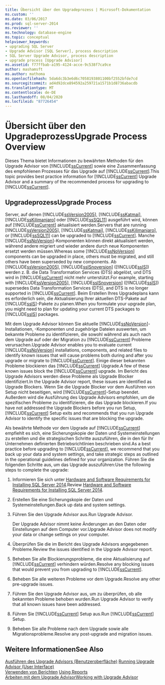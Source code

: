 ```yaml
---
title: Übersicht über den Upgradeprozess | Microsoft-Dokumentation
ms.custom: ''
ms.date: 03/06/2017
ms.prod: sql-server-2014
ms.reviewer: ''
ms.technology: database-engine
ms.topic: conceptual
helpviewer_keywords:
- upgrading SQL Server
- Upgrade Advisor [SQL Server], process description
- SQL Server Upgrade Advisor, process description
- upgrade process [Upgrade Advisor]
ms.assetid: f77ffbab-a195-4124-acce-9c538f7ca9ce
author: mashamsft
ms.author: mathoma
ms.openlocfilehash: 5da6dc3b3e6d6c7058193801100bf2552bfde7cd
ms.sourcegitcommit: ad4d92dce894592a259721a1571b1d8736abacdb
ms.translationtype: MT
ms.contentlocale: de-DE
ms.lasthandoff: 08/04/2020
ms.locfileid: "87726454"
---
```

# <a name="upgrade-process-overview"></a><span data-ttu-id="99a1f-102">Übersicht über den Upgradeprozess</span><span class="sxs-lookup"><span data-stu-id="99a1f-102">Upgrade Process Overview</span></span>
  <span data-ttu-id="99a1f-103">Dieses Thema bietet Informationen zu bewährten Methoden für den Upgrade Advisor von [!INCLUDE[ssCurrent](../../includes/sscurrent-md.md)] sowie eine Zusammenfassung des empfohlenen Prozesses für das Upgrade auf [!INCLUDE[ssCurrent](../../includes/sscurrent-md.md)].</span><span class="sxs-lookup"><span data-stu-id="99a1f-103">This topic provides best practice information for [!INCLUDE[ssCurrent](../../includes/sscurrent-md.md)] Upgrade Advisor and a summary of the recommended process for upgrading to [!INCLUDE[ssCurrent](../../includes/sscurrent-md.md)].</span></span>  
  
## <a name="upgrade-process"></a><span data-ttu-id="99a1f-104">Upgradeprozess</span><span class="sxs-lookup"><span data-stu-id="99a1f-104">Upgrade Process</span></span>  
 <span data-ttu-id="99a1f-105">Server, auf denen [!INCLUDE[ssVersion2005](../../includes/ssversion2005-md.md)], [!INCLUDE[ssKatmai](../../includes/sskatmai-md.md)], [!INCLUDE[ssKilimanjaro](../../includes/sskilimanjaro-md.md)] oder [!INCLUDE[ssSQL11](../../includes/sssql11-md.md)] ausgeführt wird, können auf [!INCLUDE[ssCurrent](../../includes/sscurrent-md.md)] aktualisiert werden.</span><span class="sxs-lookup"><span data-stu-id="99a1f-105">Servers that are running [!INCLUDE[ssVersion2005](../../includes/ssversion2005-md.md)], [!INCLUDE[ssKatmai](../../includes/sskatmai-md.md)], [!INCLUDE[ssKilimanjaro](../../includes/sskilimanjaro-md.md)], or [!INCLUDE[ssSQL11](../../includes/sssql11-md.md)] can be upgraded to [!INCLUDE[ssCurrent](../../includes/sscurrent-md.md)].</span></span> <span data-ttu-id="99a1f-106">Manche [!INCLUDE[ssNoVersion](../../includes/ssnoversion-md.md)]-Komponenten können direkt aktualisiert werden, während andere migriert und wieder andere durch neue Komponenten ersetzt werden müssen.</span><span class="sxs-lookup"><span data-stu-id="99a1f-106">Whereas some [!INCLUDE[ssNoVersion](../../includes/ssnoversion-md.md)] components can be upgraded in place, others must be migrated, and still others have been superseded by new components.</span></span> <span data-ttu-id="99a1f-107">Ab [!INCLUDE[ssVersion2005](../../includes/ssversion2005-md.md)], [!INCLUDE[ssISnoversion](../../includes/ssisnoversion-md.md)] ([!INCLUDE[ssIS](../../includes/ssis-md.md)]) werden z. B. die Data Transformation Services (DTS) abgelöst, und DTS wird in [!INCLUDE[ssCurrent](../../includes/sscurrent-md.md)] nicht mehr unterstützt.</span><span class="sxs-lookup"><span data-stu-id="99a1f-107">For example, starting with [!INCLUDE[ssVersion2005](../../includes/ssversion2005-md.md)], [!INCLUDE[ssISnoversion](../../includes/ssisnoversion-md.md)] ([!INCLUDE[ssIS](../../includes/ssis-md.md)]) supersedes Data Transformation Services (DTS), and DTS is no longer supported in [!INCLUDE[ssCurrent](../../includes/sscurrent-md.md)].</span></span> <span data-ttu-id="99a1f-108">Beim Erstellen Ihres Upgradeplans kann es erforderlich sein, die Aktualisierung Ihrer aktuellen DTS-Pakete auf [!INCLUDE[ssIS](../../includes/ssis-md.md)]-Pakete zu planen.</span><span class="sxs-lookup"><span data-stu-id="99a1f-108">When you formulate your upgrade plan, you might need to plan for updating your current DTS packages to [!INCLUDE[ssIS](../../includes/ssis-md.md)] packages.</span></span>  
  
 <span data-ttu-id="99a1f-109">Mit dem Upgrade Advisor können Sie aktuelle [!INCLUDE[ssNoVersion](../../includes/ssnoversion-md.md)]-Installationen, -Komponenten und zugehörige Dateien auswerten, um bekannte Probleme zu identifizieren, die sowohl während als auch nach dem Upgrade auf oder der Migration zu [!INCLUDE[ssCurrent](../../includes/sscurrent-md.md)] Probleme verursachen.</span><span class="sxs-lookup"><span data-stu-id="99a1f-109">Upgrade Advisor enables you to evaluate current [!INCLUDE[ssNoVersion](../../includes/ssnoversion-md.md)] installations, components, and related files to identify known issues that will cause problems both during and after you upgrade or migrate to [!INCLUDE[ssCurrent](../../includes/sscurrent-md.md)].</span></span> <span data-ttu-id="99a1f-110">Einige dieser bekannten Probleme blockieren das [!INCLUDE[ssCurrent](../../includes/sscurrent-md.md)] Upgrade.</span><span class="sxs-lookup"><span data-stu-id="99a1f-110">A few of these known issues block the [!INCLUDE[ssCurrent](../../includes/sscurrent-md.md)] upgrade.</span></span> <span data-ttu-id="99a1f-111">Im Bericht des Upgrade Advisors werden diese Probleme als Upgrade Blocker identifiziert.</span><span class="sxs-lookup"><span data-stu-id="99a1f-111">In the Upgrade Advisor report, these issues are identified as Upgrade Blockers.</span></span> <span data-ttu-id="99a1f-112">Wenn Sie die Upgrade Blocker vor dem Ausführen von Setup nicht beseitigen, wird [!INCLUDE[ssCurrent](../../includes/sscurrent-md.md)]-Setup beendet. Außerdem wird die Ausführung des Upgrade Advisors empfohlen, um die spezifischen Probleme zu identifizieren, die das Upgrade blockieren.</span><span class="sxs-lookup"><span data-stu-id="99a1f-112">If you have not addressed the Upgrade Blockers before you run Setup, [!INCLUDE[ssCurrent](../../includes/sscurrent-md.md)] Setup exits and recommends that you run Upgrade Advisor to identify the specific issues that are blocking the upgrade.</span></span>  
  
 <span data-ttu-id="99a1f-113">Als bewährte Methode vor dem Upgrade auf [!INCLUDE[ssCurrent](../../includes/sscurrent-md.md)] empfiehlt es sich, eine Sicherungskopie der Daten und Systemeinstellungen zu erstellen und die strategischen Schritte auszuführen, die in den für Ihr Unternehmen definierten Betriebsrichtlinien beschrieben sind.</span><span class="sxs-lookup"><span data-stu-id="99a1f-113">As a best practice before upgrading to [!INCLUDE[ssCurrent](../../includes/sscurrent-md.md)], we recommend that you back up your data and system settings, and take strategic steps as outlined in the operational guidelines defined for your organization.</span></span> <span data-ttu-id="99a1f-114">Führen Sie die folgenden Schritte aus, um das Upgrade auszuführen:</span><span class="sxs-lookup"><span data-stu-id="99a1f-114">Use the following steps to complete the upgrade:</span></span>  
  
1.  <span data-ttu-id="99a1f-115">Informieren Sie sich unter [Hardware and Software Requirements for Installing SQL Server 2014](hardware-and-software-requirements-for-installing-sql-server.md).</span><span class="sxs-lookup"><span data-stu-id="99a1f-115">Review [Hardware and Software Requirements for Installing SQL Server 2014](hardware-and-software-requirements-for-installing-sql-server.md).</span></span>  
  
2.  <span data-ttu-id="99a1f-116">Erstellen Sie eine Sicherungskopie der Daten und Systemeinstellungen.</span><span class="sxs-lookup"><span data-stu-id="99a1f-116">Back up data and system settings.</span></span>  
  
3.  <span data-ttu-id="99a1f-117">Führen Sie den Upgrade Advisor aus.</span><span class="sxs-lookup"><span data-stu-id="99a1f-117">Run Upgrade Advisor.</span></span>  
  
     <span data-ttu-id="99a1f-118">Der Upgrade Advisor nimmt keine Änderungen an den Daten oder Einstellungen auf dem Computer vor.</span><span class="sxs-lookup"><span data-stu-id="99a1f-118">Upgrade Advisor does not modify your data or change settings on your computer.</span></span>  
  
4.  <span data-ttu-id="99a1f-119">Überprüfen Sie die im Bericht des Upgrade Advisors angegebenen Probleme.</span><span class="sxs-lookup"><span data-stu-id="99a1f-119">Review the issues identified in the Upgrade Advisor report.</span></span>  
  
5.  <span data-ttu-id="99a1f-120">Beheben Sie alle Blockierungsprobleme, die eine Aktualisierung auf [!INCLUDE[ssCurrent](../../includes/sscurrent-md.md)] verhindern würden.</span><span class="sxs-lookup"><span data-stu-id="99a1f-120">Resolve any blocking issues that would prevent you from upgrading to [!INCLUDE[ssCurrent](../../includes/sscurrent-md.md)].</span></span>  
  
6.  <span data-ttu-id="99a1f-121">Beheben Sie alle weiteren Probleme vor dem Upgrade.</span><span class="sxs-lookup"><span data-stu-id="99a1f-121">Resolve any other pre-upgrade issues.</span></span>  
  
7.  <span data-ttu-id="99a1f-122">Führen Sie den Upgrade Advisor aus, um zu überprüfen, ob alle bekannten Probleme behoben wurden.</span><span class="sxs-lookup"><span data-stu-id="99a1f-122">Run Upgrade Advisor to verify that all known issues have been addressed.</span></span>  
  
8.  <span data-ttu-id="99a1f-123">Führen Sie [!INCLUDE[ssCurrent](../../includes/sscurrent-md.md)] Setup aus.</span><span class="sxs-lookup"><span data-stu-id="99a1f-123">Run [!INCLUDE[ssCurrent](../../includes/sscurrent-md.md)] Setup.</span></span>  
  
9. <span data-ttu-id="99a1f-124">Beheben Sie alle Probleme nach dem Upgrade sowie alle Migrationsprobleme.</span><span class="sxs-lookup"><span data-stu-id="99a1f-124">Resolve any post-upgrade and migration issues.</span></span>  
  
## <a name="see-also"></a><span data-ttu-id="99a1f-125">Weitere Informationen</span><span class="sxs-lookup"><span data-stu-id="99a1f-125">See Also</span></span>  
 <span data-ttu-id="99a1f-126">[Ausführen des Upgrade Advisors &#40;Benutzeroberfläche&#41;](../../../2014/sql-server/install/running-upgrade-advisor-user-interface.md) </span><span class="sxs-lookup"><span data-stu-id="99a1f-126">[Running Upgrade Advisor &#40;User Interface&#41;](../../../2014/sql-server/install/running-upgrade-advisor-user-interface.md) </span></span>  
 <span data-ttu-id="99a1f-127">[Verwenden von Berichten](../../../2014/sql-server/install/using-reports.md) </span><span class="sxs-lookup"><span data-stu-id="99a1f-127">[Using Reports](../../../2014/sql-server/install/using-reports.md) </span></span>  
 [<span data-ttu-id="99a1f-128">Arbeiten mit dem Upgrade Advisor</span><span class="sxs-lookup"><span data-stu-id="99a1f-128">Working with Upgrade Advisor</span></span>](../../../2014/sql-server/install/working-with-upgrade-advisor.md)  
  
  

